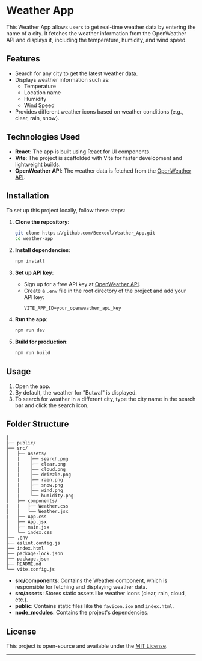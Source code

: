 # Weather App

This Weather App allows users to get real-time weather data by entering the name of a city. It fetches the weather information from the OpenWeather API and displays it, including the temperature, humidity, and wind speed.

## Features

- Search for any city to get the latest weather data.
- Displays weather information such as:
  - Temperature
  - Location name
  - Humidity
  - Wind Speed
- Provides different weather icons based on weather conditions (e.g., clear, rain, snow).

## Technologies Used

- **React**: The app is built using React for UI components.
- **Vite**: The project is scaffolded with Vite for faster development and lightweight builds.
- **OpenWeather API**: The weather data is fetched from the [OpenWeather API](https://openweathermap.org/).

## Installation

To set up this project locally, follow these steps:

1. **Clone the repository**:
    ```bash
    git clone https://github.com/Beexoul/Weather_App.git
    cd weather-app
    ```

2. **Install dependencies**:
    ```bash
    npm install
    ```

3. **Set up API key**:
   - Sign up for a free API key at [OpenWeather API](https://openweathermap.org/appid).
   - Create a `.env` file in the root directory of the project and add your API key:
     ```
     VITE_APP_ID=your_openweather_api_key
     ```

4. **Run the app**:
    ```bash
    npm run dev
    ```

5. **Build for production**:
    ```bash
    npm run build
    ```

## Usage

1. Open the app.
2. By default, the weather for "Butwal" is displayed.
3. To search for weather in a different city, type the city name in the search bar and click the search icon.

## Folder Structure
```
|
├── public/
├── src/
│   ├── assets/
│   |    ├── search.png
│   |    ├── clear.png
│   |    ├── cloud.png
│   |    ├── drizzle.png
│   |    ├── rain.png
│   |    ├── snow.png
│   |    ├── wind.png
│   |    └── humidity.png
│   ├── components/
|   |   ├── Weather.css
│   │   └── Weather.jsx
|   ├── App.css
│   ├── App.jsx
│   ├── main.jsx
│   └── index.css
├── .env
├── eslint.config.js
├── index.html
├── package-lock.json
├── package.json
├── README.md
└── vite.config.js
```

- **src/components**: Contains the Weather component, which is responsible for fetching and displaying weather data.
- **src/assets**: Stores static assets like weather icons (clear, rain, cloud, etc.).
- **public**: Contains static files like the `favicon.ico` and `index.html`.
- **node_modules**: Contains the project's dependencies.
  
## License

This project is open-source and available under the [MIT License](LICENSE).

---
